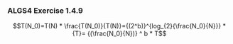 ### ALGS4 Exercise 1.4.9

$$T(N_0)=T(N) * \frac{T(N_0)}{T(N)}={(2^b)}^{log_{2}{\frac{N_0}{N}}} * {T}= {(\frac{N_0}{N})} ^ b * T$$
